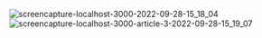 ![screencapture-localhost-3000-2022-09-28-15_18_04](https://user-images.githubusercontent.com/76200523/192788865-56b0686f-8a4f-414f-a00e-48221f9d4ff9.png)
![screencapture-localhost-3000-article-3-2022-09-28-15_19_07](https://user-images.githubusercontent.com/76200523/192789019-8a8a7ee7-85ad-41bc-94aa-348cb0f32274.png)
